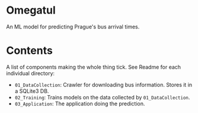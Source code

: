 # Omegatul

An ML model for predicting Prague's bus arrival times.

# Contents

A list of components making the whole thing tick. See Readme for each individual directory:

+	`01_DataCollection`: Crawler for downloading bus information. Stores it in a SQLite3 DB.
+	`02_Training`: Trains models on the data collected by `01_DataCollection`.
+	`03_Application`: The application doing the prediction.
